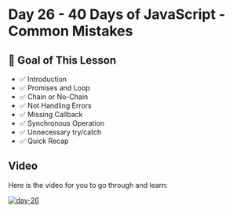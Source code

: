 # Day 26 - 40 Days of JavaScript - Common Mistakes

## **🎯 Goal of This Lesson**

- ✅ Introduction
- ✅ Promises and Loop
- ✅ Chain or No-Chain
- ✅ Not Handling Errors
- ✅ Missing Callback
- ✅ Synchronous Operation
- ✅ Unnecessary try/catch
- ✅ Quick Recap

## Video

Here is the video for you to go through and learn:

[![day-26](./banner.png)](https://youtu.be/c_zcXUz1neo "Video")
